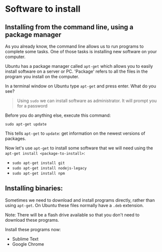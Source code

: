 # Software to install

## Installing from the command line, using a package manager

As you already know, the command line allows us to run programs to complete some tasks. One of those tasks is installing new software on your computer.

Ubuntu has a package manager called `apt-get` which allows you to easily install software on a server or PC. 'Package' refers to all the files in the program you install on the computer.

In a terminal window on Ubuntu type `apt-get` and press enter. What do you see?

> Using `sudo` we can install software as administrator. It will prompt you for a password

Before you do anything else, execute this command:

```
sudo apt-get update
```

This tells `apt-get` to `update`: get information on the newest versions of packages.

Now let's use `apt-get` to install some software that we will need using the `apt-get install <package-to-install>`:

* `sudo apt-get install git`
* `sudo apt-get install nodejs-legacy`
* `sudo apt-get install npm`

## Installing binaries:

Sometimes we need to download and install programs directly, rather than using `apt-get`. On Ubuntu these files normally have a `.deb` extension.

Note: There will be a flash drive available so that you don't need to download these programs.

Install these programs now:

* Sublime Text
* Google Chrome
